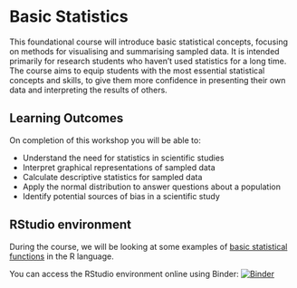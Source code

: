 # Basic Statistics

This foundational course will introduce basic statistical concepts, focusing on methods for visualising and summarising sampled data. It is intended primarily for research students who haven’t used statistics for a long time. The course aims to equip students with the most essential statistical concepts and skills, to give them more confidence in presenting their own data and interpreting the results of others.


## Learning Outcomes

On completion of this workshop you will be able to:

*	Understand the need for statistics in scientific studies
*	Interpret graphical representations of sampled data 
*	Calculate descriptive statistics for sampled data 
*	Apply the normal distribution to answer questions about a population 
*	Identify potential sources of bias in a scientific study

## RStudio environment

During the course, we will be looking at some examples of [basic statistical functions](https://github.com/johnpinney/basic_statistics/blob/main/basic.md) in the R language. 

You can access the RStudio environment online using Binder: [![Binder](https://mybinder.org/badge_logo.svg)](https://mybinder.org/v2/gh/johnpinney/basic_statistics/main?urlpath=rstudio)

